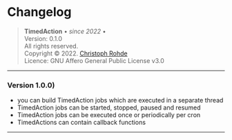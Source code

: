 # Changelog

> <b>TimedAction</b> &bull; _since 2022_ &bull; <br/>
> Version: 0.1.0 <br/>
> All rights reserved. <br/>
> Copyright &copy; 2022. [Christoph Rohde](https://github.com/CodebyCR) <br/>
> Licence: GNU Affero General Public License v3.0


---
### Version 1.0.0)

- you can build TimedAction jobs which are executed in a separate thread
- TimedAction jobs can be started, stopped, paused and resumed
- TimedAction jobs can be executed once or periodically per cron
- TimedActions can contain callback functions  

---